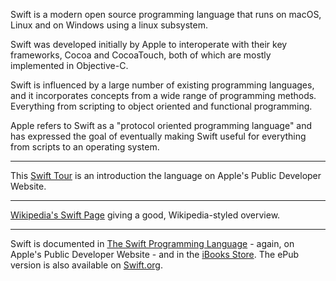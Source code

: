 Swift is a modern open source programming language that runs on macOS, Linux and on Windows using a linux subsystem. 

Swift was developed initially by Apple to interoperate with their key frameworks, Cocoa and CocoaTouch, both of which are mostly implemented in Objective-C. 

Swift is influenced by a large number of existing programming languages, and it incorporates concepts from a wide range of programming methods. Everything from scripting to object oriented and functional programming. 

Apple refers to Swift as a "protocol oriented programming language" and has expressed the goal of eventually making Swift useful for everything from scripts to an operating system.

***

This [Swift Tour](https://developer.apple.com/library/content/documentation/Swift/Conceptual/Swift_Programming_Language/GuidedTour.html) is an introduction the language on Apple's Public Developer Website. 

***

[Wikipedia's Swift Page](https://en.wikipedia.org/wiki/Swift_(programming_language)) giving a good, Wikipedia-styled overview.

***

Swift is documented in [The Swift Programming Language](https://developer.apple.com/library/content/documentation/Swift/Conceptual/Swift_Programming_Language/index.html) - again, on Apple's Public Developer Website - and in the [iBooks Store](https://itunes.apple.com/us/book/swift-programming-language/id881256329?mt=11). The ePub version is also available on [Swift.org](https://swift.org/documentation/#the-swift-programming-language).
